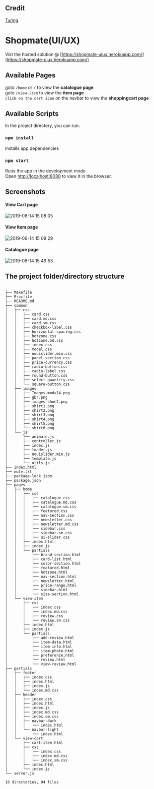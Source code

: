 ## Credit
[Turing](https://turing.com)
# Shopmate(UI/UX)
Vist the hosted solution @ [https://shopmate-uiux.herokuapp.com/](https://shopmate-uiux.herokuapp.com/) 
## Available Pages
goto `/home` or `/` to view the **catalogue page**<br>
goto `/view-item` to view the **item page**<br>
`click on the cart icon` on the navbar to view the **shoppingcart page**<br>

## Available Scripts

In the project directory, you can run:

### `npm install`

Installs app dependencies<br>

### `npm start`

Runs the app in the development mode.<br>
Open [http://localhost:8080](http://localhost:8080) to view it in the browser.

## Screenshots
#### View Cart page
![2019-06-14 15 08 05](https://user-images.githubusercontent.com/23438586/59537108-96359c80-8eed-11e9-873f-c83a133c71fe.gif)
#### View Item page
![2019-06-14 15 08 29](https://user-images.githubusercontent.com/23438586/59542892-1d8c0b80-8f00-11e9-9993-630c16c858f9.gif)
#### Catalogue page
![2019-06-14 15 49 53](https://user-images.githubusercontent.com/23438586/59537170-bc5b3c80-8eed-11e9-8fb5-da6e9ef38cd6.gif)

## The project folder/directory structure
```
.
├── Makefile
├── Procfile
├── README.md
├── common
│   ├── css
│   │   ├── card.css
│   │   ├── card.md.css
│   │   ├── card.sm.css
│   │   ├── checkbox-label.css
│   │   ├── horizontal-spacing.css
│   │   ├── hotzone.css
│   │   ├── hotzone.md.css
│   │   ├── index.css
│   │   ├── modal.css
│   │   ├── nouislider.min.css
│   │   ├── panel-section.css
│   │   ├── price-currency.css
│   │   ├── radio-button.css
│   │   ├── radio-label.css
│   │   ├── round-button.css
│   │   ├── select-quantity.css
│   │   └── square-button.css
│   ├── images
│   │   ├── Images-modal4.png
│   │   ├── gbr.png
│   │   ├── images-shoe2.png
│   │   ├── shirt1.png
│   │   ├── shirt2.png
│   │   ├── shirt3.png
│   │   ├── shirt4.png
│   │   ├── shirt5.png
│   │   └── shirt6.png
│   └── js
│       ├── animate.js
│       ├── controller.js
│       ├── index.js
│       ├── loader.js
│       ├── nouislider.min.js
│       ├── template.js
│       └── utils.js
├── index.html
├── note.txt
├── package-lock.json
├── package.json
├── pages
│   ├── home
│   │   ├── css
│   │   │   ├── catalogue.css
│   │   │   ├── catalogue.md.css
│   │   │   ├── catalogue.sm.css
│   │   │   ├── featured.css
│   │   │   ├── nav-section.css
│   │   │   ├── newsletter.css
│   │   │   ├── newsletter.md.css
│   │   │   ├── sidebar.css
│   │   │   ├── sidebar.sm.css
│   │   │   └── ui-slider.css
│   │   ├── index.html
│   │   ├── index.js
│   │   └── partials
│   │       ├── brand-section.html
│   │       ├── card-list.html
│   │       ├── color-section.html
│   │       ├── featured.html
│   │       ├── hotzone.html
│   │       ├── nav-section.html
│   │       ├── newsletter.html
│   │       ├── price-range.html
│   │       ├── sidebar.html
│   │       └── size-section.html
│   └── view-item
│       ├── css
│       │   ├── index.css
│       │   ├── index.md.css
│       │   ├── review.css
│       │   └── review.sm.css
│       ├── index.html
│       ├── index.js
│       └── partials
│           ├── add-review.html
│           ├── item-data.html
│           ├── item-info.html
│           ├── item-photo.html
│           ├── preference.html
│           ├── review.html
│           └── view-review.html
├── partials
│   ├── footer
│   │   ├── index.css
│   │   ├── index.html
│   │   ├── index.js
│   │   └── index.md.css
│   ├── header
│   │   ├── index.css
│   │   ├── index.html
│   │   ├── index.js
│   │   ├── index.md.css
│   │   ├── index.sm.css
│   │   ├── navbar-dark
│   │   │   └── index.html
│   │   └── navbar-light
│   │       └── index.html
│   └── view-cart
│       ├── cart-item.html
│       ├── css
│       │   ├── index.css
│       │   ├── index.md.css
│       │   └── index.sm.css
│       ├── index.html
│       └── index.js
└── server.js

18 directories, 94 files
```

